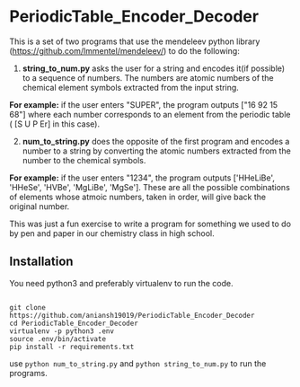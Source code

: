 # PeriodicTable_Encoder_Decoder
This is a set of two programs that use the mendeleev python library (https://github.com/lmmentel/mendeleev/) to do the following:

1. **string_to_num.py** asks the user for a string and encodes it(if possible) to a sequence of numbers. The numbers are atomic numbers of the chemical element symbols extracted from the input string.

**For example:** if the user enters "SUPER", the program outputs ["16 92 15 68"] where each number corresponds to an element from the periodic table ( [S U P Er] in this case).

2. **num_to_string.py** does the opposite of the first program and encodes a number to a string by converting the atomic numbers extracted from the number to the chemical symbols.

**For example:** if the user enters "1234", the program outputs ['HHeLiBe', 'HHeSe', 'HVBe', 'MgLiBe', 'MgSe']. These are all the possible combinations of elements whose atmoic numbers, taken in order, will give back the original number.

This was just a fun exercise to write a program for something we used to do by pen and paper in our chemistry class in high school.

## Installation

You need python3 and preferably virtualenv to run the code.

```

git clone https://github.com/aniansh19019/PeriodicTable_Encoder_Decoder
cd PeriodicTable_Encoder_Decoder
virtualenv -p python3 .env
source .env/bin/activate
pip install -r requirements.txt

```
use `python num_to_string.py` and `python string_to_num.py` to run the programs.
